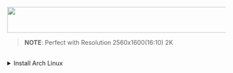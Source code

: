 <p align="center"><image width="900" height="60" src="https://readme-typing-svg.herokuapp.com?font=Fira+Code&size=30&color=3c8893&pause=1000&random=false&width=900&lines=WELCOME+TO+SOWNTEE'S+DOTFILES+ARCH+AWESOMEWM+🌸">

> **NOTE**: Perfect with Resolution 2560x1600(16:10) 2K

<br>

<details><summary>Install Arch Linux</summary><blockquote>

### Make you have Internet

    iwctl

### Time sync (Vietnam) and set keyboard

    loadkeys i386/qwerty/us.map.gz

    timedatectl set-ntp true
    timedatectl set-timezone Asia/Ho_Chi_Minh

### Reflector and Keyring

    pacman -Sy reflector archlinux-keyring

    reflector -c Vietnam -c Singapore -c Japan -c India -a 12 --sort rate --save /etc/pacman.d/mirrorlist

### Disk

    cfdisk /dev/nvme0n1

    mkswap /dev/nvme0n1p6
    swapon /dev/nvme0n1p6

    mkfs.ext4 /dev/nvme0n1p5

    mount /dev/nvme0n1p5 /mnt

    mkdir /mnt/efi
    mount /dev/nvme0n1p1 /mnt/efi

### Install basic package

    pacstrap /mnt base base-devel linux linux-firmware linux-headers neovim

### Switch to /mnt

    genfstab -U /mnt >> /mnt/etc/fstab
    arch-chroot /mnt

### Set time and Languaue

    ln -sf /usr/share/zoneinfo/Asia/Ho_Chi_Minh /etc/localtime
    hwclock --systohc

    nvim /etc/locale.gen
    Uncomment: en_US.UTF-8 UTF-8
    locale-gen
    echo LANG=en_US.UTF-8 > /etc/locale.conf

### Set hostname

    echo arch > /etc/hostname

    nvim /etc/hosts
    127.0.0.1[TAB]localhost
    ::1[TAB][TAB]localhost
    127.0.1.1[TAB]arch.localdomain[TAB]arch

### User add or password

    passwd

    useradd -m sowntee
    passwd sowntee
    usermod -aG wheel,audio,video,optical,storage,power sowntee

    EDITOR=nvim visudo
    Add: sowntee ALL=(ALL) ALL
    sowntee ALL=(ALL:ALL) NOPASSWD: /usr/bin/systemctl reboot, /usr/bin/systemctl poweroff, /usr/sbin/rfkill unblock all, /usr/sbin/rfkill block all
    Uncomment: %wheel ALL=(ALL) ALL

### Grub and OsProber and Wifi

	sudo pacman -S netctl networkmanager ifplugd dhcpcd dialog wpa_supplicant wireless_tools
	sudo systemctl enable NetworkManager dhcpcd.service

    sudo pacman -S grub os-prober efibootmgr ntfs-3g mtools dosfstools
    sudo nvim /etc/default/grub
    Uncomment: GRUB_DISABLE_OS_PROBER=false

    grub-install --target=x86_64-efi --efi-directory=/efi --bootloader-id=GRUB
    grub-mkconfig -o /boot/grub/grub.cfg

### Exit and Reboot

    exit
    reboot

## For Dual Boot

#### If GRUB not found Windows

    sudo os-prober
    grub-install --target=x86_64-efi --efi-directory=/efi --bootloader-id=GRUB --recheck
    grub-mkconfig -o /boot/grub/grub.cfg

#### Access file Windows
    
    mkdir Windows
    sudo mount -t ntfs-3g -o ro /dev/nvme0n1p3 $HOME/Windows

</blockquote></details>
